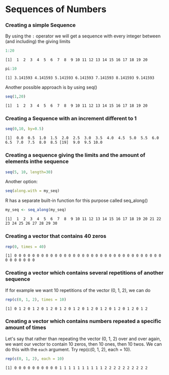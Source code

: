 # Sequences of Numbers
 
### Creating a simple Sequence

By using the `:` operator we will get a sequence with every integer between (and including) the giving limits

``` R
1:20
```

`
 [1]  1  2  3  4  5  6  7  8  9 10 11 12 13 14 15 16 17 18 19 20
`

``` R
pi:10
```

`
[1] 3.141593 4.141593 5.141593 6.141593 7.141593 8.141593 9.141593
`

Another possible approach is by using seq()


```R
seq(1,20)
```

`
 [1]  1  2  3  4  5  6  7  8  9 10 11 12 13 14 15 16 17 18 19 20
`

### Creating a Sequence with an increment different to 1

``` R
seq(0,10, by=0.5)
```

`
 [1]  0.0  0.5  1.0  1.5  2.0  2.5  3.0  3.5  4.0  4.5  5.0  5.5  6.0  6.5  7.0  7.5  8.0  8.5
[19]  9.0  9.5 10.0
`

### Creating a sequence giving the limits and the amount of elements inthe sequence

``` R
seq(5, 10, length=30) 
```

Another option:

``` R
seq(along.with = my_seq)
```

R has a separate built-in function for this purpose called seq_along()

``` R
my_seq <- seq_along(my_seq)
```

`
 [1]  1  2  3  4  5  6  7  8  9 10 11 12 13 14 15 16 17 18 19 20 21 22 23 24 25 26 27 28 29 30
`


### Creating a vector that contains 40 zeros

``` R
rep(0, times = 40)
```

`
 [1] 0 0 0 0 0 0 0 0 0 0 0 0 0 0 0 0 0 0 0 0 0 0 0 0 0 0 0 0 0 0 0 0 0 0 0 0 0 0 0 0
`

### Creating a vector which contains several repetitions of another sequence

If for example we want 10 repetitions of the vector (0, 1, 2), we can do

``` R
rep(c(0, 1, 2), times = 10)
```

`
 [1] 0 1 2 0 1 2 0 1 2 0 1 2 0 1 2 0 1 2 0 1 2 0 1 2 0 1 2 0 1 2
`
### Creating a vector which contains numbers repeated a specific amount of times

Let's say that rather than repeating the vector (0, 1, 2) over and over again, we want our vector to contain 10 zeros, 
then 10 ones, then 10 twos. We can do this with the  `each` argument. Try rep(c(0, 1, 2), each = 10).

``` R
rep(c(0, 1, 2), each = 10)
```

`
 [1] 0 0 0 0 0 0 0 0 0 0 1 1 1 1 1 1 1 1 1 1 2 2 2 2 2 2 2 2 2 2
`
